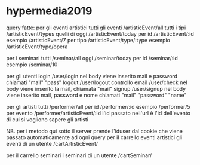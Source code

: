 # hypermedia2019
query fatte:
per gli eventi artistici
  tutti gli eventi    /artisticEvent/all
  tutti i tipi        /artisticEvent/types
  quelli di oggi      /artisticEvent/today
  per id              /artisticEvent/:id
      esempio   /artisticEvent/7
  per tipo            /artisticEvent/type/:type
      esempio   /artisticEvent/type/opera

per i seminari
  tutti               /seminar/all
  oggi                /seminar/today
  per id              /seminar/:id
      esempio   /seminar/10

per gli utenti
  login               /user/login
      nel body viene inserito mail e password chiamati "mail" "pass"
  logout              /user/logout
  controllo email     /user/check
      nel body viene inserito la mail, chiamata "mail"
  signup              /user/signup
        nel body viene inserito mail, password e nome chiamati "mail" "password" "name"

per gli artisti
  tutti               /performer/all
  per id              /performer/:id
      esempio   /performer/5
  per evento          /performer/artisticEvent/:id
      l'id passato nell'url è l'id dell'evento di cui si vogliono sapere gli artisti

NB. per i metodo qui sotto il server prende l'iduser dal cookie che viene passato automaticamente ad ogni query
per il carrello eventi artistici
    gli eventi di un utente   /cartArtisticEvent/

per il carrello seminari
    i seminari di un utente   /cartSeminar/
